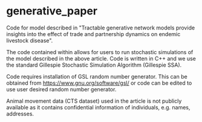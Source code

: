 # generative_paper
Code for model described in "Tractable generative network models provide insights into the effect of trade and partnership dynamics on endemic livestock disease".

The code contained within allows for users to run stochastic simulations of the model described in the above article.
Code is written in C++ and we use the standard Gillespie Stochastic Simulation Algorithm (Gillespie SSA).

Code requires installation of GSL random number generator. This can be obtained from https://www.gnu.org/software/gsl/ or code can be edited to use user desired random number generator.

Animal movement data (CTS dataset) used in the article is not publicly available as it contains confidential information of individuals, e.g. names, addresses.
